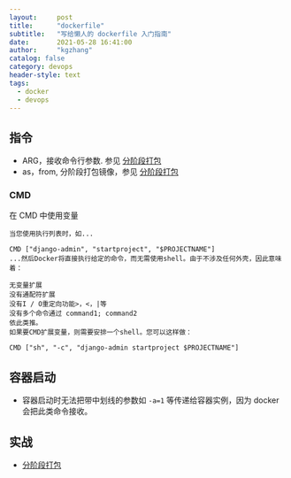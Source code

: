 ```yaml
---
layout:     post
title:      "dockerfile"
subtitle:   "写给懒人的 dockerfile 入门指南"
date:       2021-05-28 16:41:00
author:     "kgzhang"
catalog: false
category: devops
header-style: text
tags:
  - docker
  - devops
---
```


## 指令
- ARG，接收命令行参数. 参见 [分阶段打包](https://gist.github.com/kougazhang/6a62116d79b279e1f6f679dbb3a574cf)
- as，from, 分阶段打包镜像，参见 [分阶段打包](https://gist.github.com/kougazhang/6a62116d79b279e1f6f679dbb3a574cf)
### CMD

在 CMD 中使用变量
```
当您使用执行列表时，如...

CMD ["django-admin", "startproject", "$PROJECTNAME"]
...然后Docker将直接执行给定的命令，而无需使用shell。由于不涉及任何外壳，因此意味着：

无变量扩展
没有通配符扩展
没有I / O重定向功能>，<，|等
没有多个命令通过 command1; command2
依此类推。
如果要CMD扩展变量，则需要安排一个shell。您可以这样做：

CMD ["sh", "-c", "django-admin startproject $PROJECTNAME"]
```

## 容器启动
- 容器启动时无法把带中划线的参数如 `-a=1` 等传递给容器实例，因为 docker 会把此类命令接收。


## 实战
- [分阶段打包](https://gist.github.com/kougazhang/6a62116d79b279e1f6f679dbb3a574cf)
